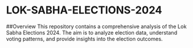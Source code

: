 # LOK-SABHA-ELECTIONS-2024
##Overview
This repository contains a comprehensive analysis of the Lok Sabha Elections 2024. The aim is to analyze election data, understand voting patterns, and provide insights into the election outcomes.
